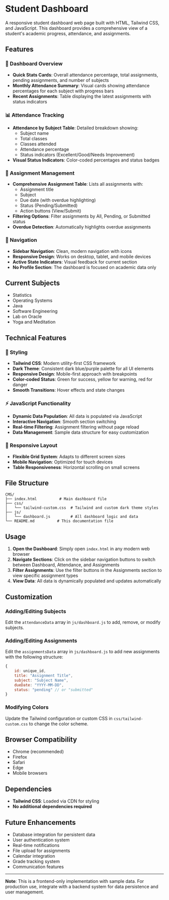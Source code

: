 # Student Dashboard

A responsive student dashboard web page built with HTML, Tailwind CSS, and JavaScript. This dashboard provides a comprehensive view of a student's academic progress, attendance, and assignments.

## Features

### 🎯 Dashboard Overview
- **Quick Stats Cards**: Overall attendance percentage, total assignments, pending assignments, and number of subjects
- **Monthly Attendance Summary**: Visual cards showing attendance percentages for each subject with progress bars
- **Recent Assignments**: Table displaying the latest assignments with status indicators

### 📊 Attendance Tracking
- **Attendance by Subject Table**: Detailed breakdown showing:
  - Subject name
  - Total classes
  - Classes attended
  - Attendance percentage
  - Status indicators (Excellent/Good/Needs Improvement)
- **Visual Status Indicators**: Color-coded percentages and status badges

### 📝 Assignment Management
- **Comprehensive Assignment Table**: Lists all assignments with:
  - Assignment title
  - Subject
  - Due date (with overdue highlighting)
  - Status (Pending/Submitted)
  - Action buttons (View/Submit)
- **Filtering Options**: Filter assignments by All, Pending, or Submitted status
- **Overdue Detection**: Automatically highlights overdue assignments

### 🧭 Navigation
- **Sidebar Navigation**: Clean, modern navigation with icons
- **Responsive Design**: Works on desktop, tablet, and mobile devices
- **Active State Indicators**: Visual feedback for current section
- **No Profile Section**: The dashboard is focused on academic data only

## Current Subjects
- Statistics
- Operating Systems
- Java
- Software Engineering
- Lab on Oracle
- Yoga and Meditation

## Technical Features

### 🎨 Styling
- **Tailwind CSS**: Modern utility-first CSS framework
- **Dark Theme**: Consistent dark blue/purple palette for all UI elements
- **Responsive Design**: Mobile-first approach with breakpoints
- **Color-coded Status**: Green for success, yellow for warning, red for danger
- **Smooth Transitions**: Hover effects and state changes

### ⚡ JavaScript Functionality
- **Dynamic Data Population**: All data is populated via JavaScript
- **Interactive Navigation**: Smooth section switching
- **Real-time Filtering**: Assignment filtering without page reload
- **Data Management**: Sample data structure for easy customization

### 📱 Responsive Layout
- **Flexible Grid System**: Adapts to different screen sizes
- **Mobile Navigation**: Optimized for touch devices
- **Table Responsiveness**: Horizontal scrolling on small screens

## File Structure

```
CMS/
├── index.html          # Main dashboard file
├── css/
│   └── tailwind-custom.css  # Tailwind and custom dark theme styles
├── js/
│   └── dashboard.js         # All dashboard logic and data
└── README.md          # This documentation file
```

## Usage

1. **Open the Dashboard**: Simply open `index.html` in any modern web browser
2. **Navigate Sections**: Click on the sidebar navigation buttons to switch between Dashboard, Attendance, and Assignments
3. **Filter Assignments**: Use the filter buttons in the Assignments section to view specific assignment types
4. **View Data**: All data is dynamically populated and updates automatically

## Customization

### Adding/Editing Subjects
Edit the `attendanceData` array in `js/dashboard.js` to add, remove, or modify subjects.

### Adding/Editing Assignments
Edit the `assignmentsData` array in `js/dashboard.js` to add new assignments with the following structure:
```javascript
{
    id: unique_id,
    title: "Assignment Title",
    subject: "Subject Name",
    dueDate: "YYYY-MM-DD",
    status: "pending" // or "submitted"
}
```

### Modifying Colors
Update the Tailwind configuration or custom CSS in `css/tailwind-custom.css` to change the color scheme.

## Browser Compatibility

- Chrome (recommended)
- Firefox
- Safari
- Edge
- Mobile browsers

## Dependencies

- **Tailwind CSS**: Loaded via CDN for styling
- **No additional dependencies required**

## Future Enhancements

- Database integration for persistent data
- User authentication system
- Real-time notifications
- File upload for assignments
- Calendar integration
- Grade tracking system
- Communication features

---

**Note**: This is a frontend-only implementation with sample data. For production use, integrate with a backend system for data persistence and user management. 
